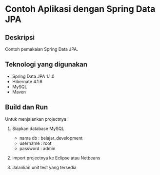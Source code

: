 # Contoh Aplikasi dengan Spring Data JPA #

Deskripsi
---------------

Contoh pemakaian Spring Data JPA. 


Teknologi yang digunakan
--------------

* Spring Data JPA 1.1.0
* Hibernate 4.1.6
* MySQL
* Maven


Build dan Run
-------------
Untuk menjalankan projectnya : 

1. Siapkan database MySQL
   * nama db : belajar_development 
   * username : root 
   * password : admin 

2. Import projectnya ke Eclipse atau Netbeans
3. Jalankan unit test yang tersedia

